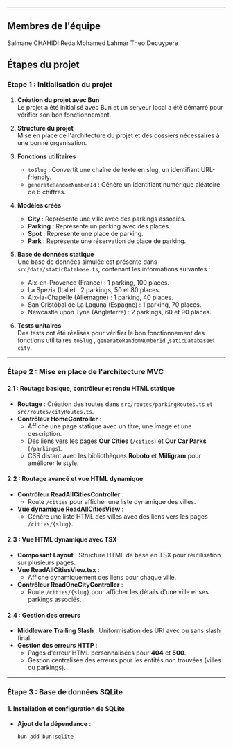 
---
## **Membres de l'équipe**
  Salmane CHAHIDI
  Reda Mohamed Lahmar
  Theo Decuypere
  
## **Étapes du projet**

### **Étape 1 : Initialisation du projet**
1. **Création du projet avec Bun**  
   Le projet a été initialisé avec Bun et un serveur local a été démarré pour vérifier son bon fonctionnement.

2. **Structure du projet**  
   Mise en place de l'architecture du projet et des dossiers nécessaires à une bonne organisation.
 
3. **Fonctions utilitaires**  
   - `toSlug` : Convertit une chaîne de texte en slug, un identifiant URL-friendly.
   - `generateRandomNumberId` : Génère un identifiant numérique aléatoire de 6 chiffres.

4. **Modèles créés**  
   - **City** : Représente une ville avec des parkings associés.
   - **Parking** : Représente un parking avec des places.
   - **Spot** : Représente une place de parking.
   - **Park** : Représente une réservation de place de parking.

5. **Base de données statique**  
   Une base de données simulée est présente dans `src/data/staticDatabase.ts`, contenant les informations suivantes :
   - Aix-en-Provence (France) : 1 parking, 100 places.
   - La Spezia (Italie) : 2 parkings, 50 et 80 places.
   - Aix-la-Chapelle (Allemagne) : 1 parking, 40 places.
   - San Cristóbal de La Laguna (Espagne) : 1 parking, 70 places.
   - Newcastle upon Tyne (Angleterre) : 2 parkings, 60 et 90 places.

6. **Tests unitaires**  
   Des tests ont été réalisés pour vérifier le bon fonctionnement des fonctions utilitaires `toSlug` , `generateRandomNumberId` ,`saticDatabase`et `city`.

---

### **Étape 2 : Mise en place de l'architecture MVC**

#### **2.1 : Routage basique, contrôleur et rendu HTML statique**
- **Routage** : Création des routes dans `src/routes/parkingRoutes.ts` et `src/routes/cityRoutes.ts`.
- **Contrôleur HomeController** : 
  - Affiche une page statique avec un titre, une image et une description.  
  - Des liens vers les pages **Our Cities** (`/cities`) et **Our Car Parks** (`/parkings`).
  - CSS distant avec les bibliothèques **Roboto** et **Milligram** pour améliorer le style.

#### **2.2 : Routage avancé et vue HTML dynamique**
- **Contrôleur ReadAllCitiesController** : 
  - Route `/cities` pour afficher une liste dynamique des villes.
- **Vue dynamique ReadAllCitiesView** : 
  - Génère une liste HTML des villes avec des liens vers les pages `/cities/{slug}`.

#### **2.3 : Vue HTML dynamique avec TSX**
- **Composant Layout** : Structure HTML de base en TSX pour réutilisation sur plusieurs pages.
- **Vue ReadAllCitiesView.tsx** : 
  - Affiche dynamiquement des liens pour chaque ville.
- **Contrôleur ReadOneCityController** : 
  - Route `/cities/{slug}` pour afficher les détails d'une ville et ses parkings associés.

#### **2.4 : Gestion des erreurs**
- **Middleware Trailing Slash** : Uniformisation des URI avec ou sans slash final.
- **Gestion des erreurs HTTP** :
  - Pages d'erreur HTML personnalisées pour **404** et **500**.
  - Gestion centralisée des erreurs pour les entités non trouvées (villes ou parkings).

---

### **Étape 3 : Base de données SQLite**

#### **1. Installation et configuration de SQLite**
- **Ajout de la dépendance** :
  ```bash
  bun add bun:sqlite
